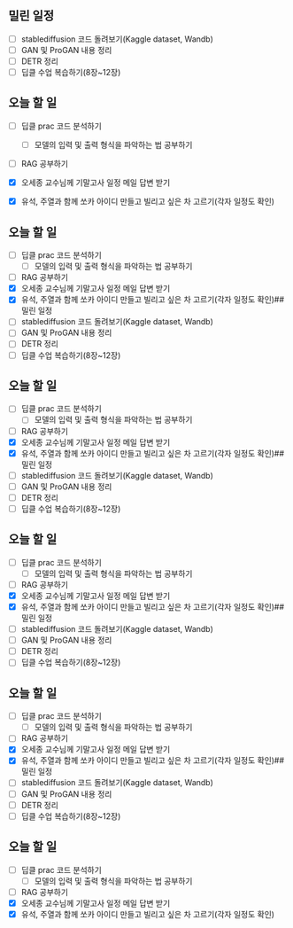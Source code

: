 ## 밀린 일정
- [ ] stablediffusion 코드 돌려보기(Kaggle dataset, Wandb)
- [ ] GAN 및 ProGAN 내용 정리
- [ ] DETR 정리
- [ ] 딥클 수업 복습하기(8장~12장)

## 오늘 할 일
- [ ] 딥클 prac 코드 분석하기
	- [ ] 모델의 입력 및 출력 형식을 파악하는 법 공부하기
- [ ] RAG 공부하기
- [x] 오세종 교수님께 기말고사 일정 메일 답변 받기
- [x] 유석, 주열과 함께 쏘카 아이디 만들고 빌리고 싶은 차 고르기(각자 일정도 확인)


## 오늘 할 일
- [ ] 딥클 prac 코드 분석하기
	- [ ] 모델의 입력 및 출력 형식을 파악하는 법 공부하기
- [ ] RAG 공부하기
- [x] 오세종 교수님께 기말고사 일정 메일 답변 받기
- [x] 유석, 주열과 함께 쏘카 아이디 만들고 빌리고 싶은 차 고르기(각자 일정도 확인)## 밀린 일정
- [ ] stablediffusion 코드 돌려보기(Kaggle dataset, Wandb)
- [ ] GAN 및 ProGAN 내용 정리
- [ ] DETR 정리
- [ ] 딥클 수업 복습하기(8장~12장)

## 오늘 할 일
- [ ] 딥클 prac 코드 분석하기
	- [ ] 모델의 입력 및 출력 형식을 파악하는 법 공부하기
- [ ] RAG 공부하기
- [x] 오세종 교수님께 기말고사 일정 메일 답변 받기
- [x] 유석, 주열과 함께 쏘카 아이디 만들고 빌리고 싶은 차 고르기(각자 일정도 확인)## 밀린 일정
- [ ] stablediffusion 코드 돌려보기(Kaggle dataset, Wandb)
- [ ] GAN 및 ProGAN 내용 정리
- [ ] DETR 정리
- [ ] 딥클 수업 복습하기(8장~12장)

## 오늘 할 일
- [ ] 딥클 prac 코드 분석하기
	- [ ] 모델의 입력 및 출력 형식을 파악하는 법 공부하기
- [ ] RAG 공부하기
- [x] 오세종 교수님께 기말고사 일정 메일 답변 받기
- [x] 유석, 주열과 함께 쏘카 아이디 만들고 빌리고 싶은 차 고르기(각자 일정도 확인)## 밀린 일정
- [ ] stablediffusion 코드 돌려보기(Kaggle dataset, Wandb)
- [ ] GAN 및 ProGAN 내용 정리
- [ ] DETR 정리
- [ ] 딥클 수업 복습하기(8장~12장)

## 오늘 할 일
- [ ] 딥클 prac 코드 분석하기
	- [ ] 모델의 입력 및 출력 형식을 파악하는 법 공부하기
- [ ] RAG 공부하기
- [x] 오세종 교수님께 기말고사 일정 메일 답변 받기
- [x] 유석, 주열과 함께 쏘카 아이디 만들고 빌리고 싶은 차 고르기(각자 일정도 확인)## 밀린 일정
- [ ] stablediffusion 코드 돌려보기(Kaggle dataset, Wandb)
- [ ] GAN 및 ProGAN 내용 정리
- [ ] DETR 정리
- [ ] 딥클 수업 복습하기(8장~12장)

## 오늘 할 일
- [ ] 딥클 prac 코드 분석하기
	- [ ] 모델의 입력 및 출력 형식을 파악하는 법 공부하기
- [ ] RAG 공부하기
- [x] 오세종 교수님께 기말고사 일정 메일 답변 받기
- [x] 유석, 주열과 함께 쏘카 아이디 만들고 빌리고 싶은 차 고르기(각자 일정도 확인)